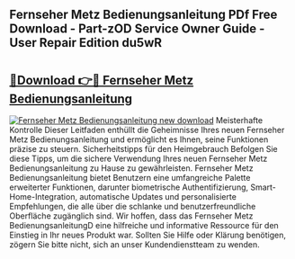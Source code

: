 ## Fernseher Metz Bedienungsanleitung PDf Free Download - Part-zOD Service Owner Guide - User Repair Edition du5wR

# <h2><a href="http://df2rh4.blite.top/?on=Fernseher+Metz+Bedienungsanleitung">🔗Download 👉🔴 Fernseher Metz Bedienungsanleitung</a></h2>

[![Fernseher Metz Bedienungsanleitung new download](https://i.imgur.com/lujVjoI.png)](http://df2rh4.blite.top/?on=Fernseher+Metz+Bedienungsanleitung)
Meisterhafte Kontrolle Dieser Leitfaden enthüllt die Geheimnisse Ihres neuen Fernseher Metz Bedienungsanleitung und ermöglicht es Ihnen, seine Funktionen präzise zu steuern. Sicherheitstipps für den Heimgebrauch Befolgen Sie diese Tipps, um die sichere Verwendung Ihres neuen Fernseher Metz Bedienungsanleitung zu Hause zu gewährleisten. Fernseher Metz Bedienungsanleitung bietet Benutzern eine umfangreiche Palette erweiterter Funktionen, darunter biometrische Authentifizierung, Smart-Home-Integration, automatische Updates und personalisierte Empfehlungen, die alle über die schlanke und benutzerfreundliche Oberfläche zugänglich sind. Wir hoffen, dass das Fernseher Metz BedienungsanleitungD eine hilfreiche und informative Ressource für den Einstieg in Ihr neues Produkt war. Sollten Sie Hilfe oder Klärung benötigen, zögern Sie bitte nicht, sich an unser Kundendienstteam zu wenden.

